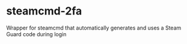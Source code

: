 # steamcmd-2fa
Wrapper for steamcmd that automatically generates and uses a Steam Guard code during login
